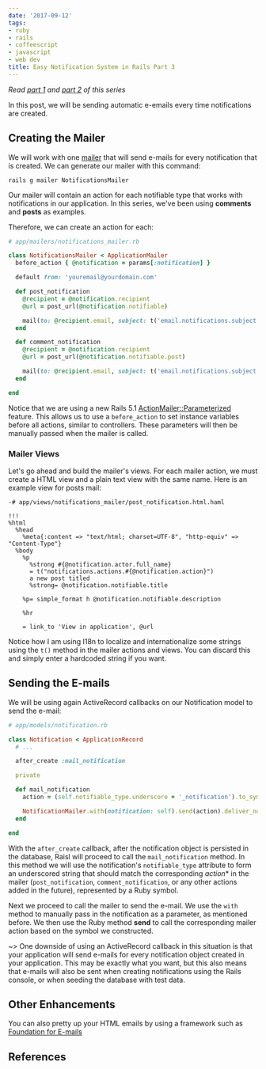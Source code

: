 ```yaml
---
date: '2017-09-12'
tags:
- ruby
- rails
- coffeescript
- javascript
- web dev
title: Easy Notification System in Rails Part 3
---
```


*Read [part 1](/posts/easy-notification-system-in-rails.html) and [part 2](/posts/easy-notification-system-in-rails-part-2.html) of this series*

In this post, we will be sending automatic e-emails every time notifications are created.

## Creating the Mailer

We will work with one [mailer](http://guides.rubyonrails.org/action_mailer_basics.html) that will send e-mails for every notification that is created. We can generate our mailer with this command:

```
rails g mailer NotificationsMailer
```

Our mailer will contain an action for each notifiable type that works with notifications in our application. In this series, we've been using **comments** and **posts** as examples.

<!--more-->

Therefore, we can create an action for each:

```ruby
# app/mailers/notifications_mailer.rb

class NotificationsMailer < ApplicationMailer
  before_action { @notification = params[:notification] }

  default from: 'youremail@yourdomain.com'

  def post_notification
    @recipient = @notification.recipient
    @url = post_url(@notification.notifiable)

    mail(to: @recipient.email, subject: t('email.notifications.subject'))
  end

  def comment_notification
    @recipient = @notification.recipient
    @url = post_url(@notification.notifiable.post)

    mail(to: @recipient.email, subject: t('email.notifications.subject'))
  end

end
```

Notice that we are using a new Rails 5.1 [ActionMailer::Parameterized](http://edgeapi.rubyonrails.org/classes/ActionMailer/Parameterized.html) feature. This allows us to use a `before_action` to set instance variables before all actions, similar to controllers. These parameters will then be manually passed when the mailer is called.

### Mailer Views

Let's go ahead and build the mailer's views. For each mailer action, we must create a HTML view and a plain text view with the same name. Here is an example view for posts mail:

```haml
-# app/views/notifications_mailer/post_notification.html.haml

!!!
%html
  %head
    %meta{:content => "text/html; charset=UTF-8", "http-equiv" => "Content-Type"}
  %body
    %p
      %strong #{@notification.actor.full_name}
      = t("notifications.actions.#{@notification.action}")
      a new post titled
      %strong= @notification.notifiable.title

    %p= simple_format h @notification.notifiable.description

    %hr

    = link_to 'View in application', @url
```

Notice how I am using I18n to localize and internationalize some strings using the `t()` method in the mailer actions and views. You can discard this and simply enter a hardcoded string if you want.

## Sending the E-mails

We will be using again ActiveRecord callbacks on our Notification model to send the e-mail:

```ruby
# app/models/notification.rb

class Notification < ApplicationRecord
  # ...

  after_create :mail_notification

  private

  def mail_notification
    action = (self.notifiable_type.underscore + '_notification').to_sym

    NotificationMailer.with(notification: self).send(action).deliver_now
  end

end
```

With the `after_create` callback, after the notification object is persisted in the database, Raisl will proceed to call the `mail_notification` method. In this method we will use the notification's `notifiable_type` attribute to form an underscored string that should match the corresponding *action** in the mailer (`post_notification`, `comment_notification`, or any other actions added in the future), represented by a Ruby symbol.

Next we proceed to call the mailer to send the e-mail. We use the `with` method to manually pass in the notification as a parameter, as mentioned before. We then use the Ruby method **send** to call the corresponding mailer action based on the symbol we constructed.

~> One downside of using an ActiveRecord callback in this situation is that your application will send e-mails for every notification object created in your application. This may be exactly what you want, but this also means that e-mails will also be sent when creating notifications using the Rails console, or when seeding the database with test data.

## Other Enhancements

You can also pretty up your HTML emails by using a framework such as [Foundation for E-mails](https://www.driftingruby.com/episodes/mail-previews-and-templates)

## References